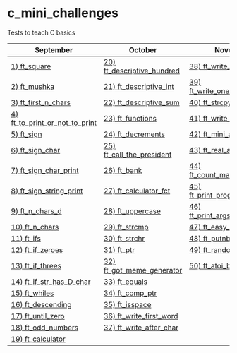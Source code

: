 # c_mini_challenges
Tests to teach C basics

September| October | November | December |
-------------|-------------|-------------|-------------|
[1) ft_square](https://github.com/Ysoroko/c_mini_challenges/blob/main/September/001_22_09_ft_square.MD) | [20) ft_descriptive_hundred](https://github.com/Ysoroko/c_mini_challenges/blob/main/October/020_01_10_ft_descriptive_hundred.MD) | [38) ft_write_backwards](https://github.com/Ysoroko/c_mini_challenges/blob/main/November/038_03_11_ft_write_backwards.MD) | [51) ft_files](https://github.com/Ysoroko/c_mini_challenges/blob/main/December/051_06_12_ft_files.MD) |
[2) ft_mushka](https://github.com/Ysoroko/c_mini_challenges/blob/main/September/002_22_09_ft_mushka.MD) |  [21) ft_descriptive_int](https://github.com/Ysoroko/c_mini_challenges/blob/main/October/021_02_10_ft_descriptive_int.MD) | [39) ft_write_one_in_two_chars](https://github.com/Ysoroko/c_mini_challenges/blob/main/November/039_06_11_ft_write_one_in_two_chars.MD) |  [52) ft_read_n_chars](https://github.com/Ysoroko/c_mini_challenges/blob/main/December/052_08_12_ft_read_n_chars.MD) | 
[3) ft_first_n_chars](https://github.com/Ysoroko/c_mini_challenges/blob/main/September/003_23_09_ft_first_n_chars.MD) | [22) ft_descriptive_sum](https://github.com/Ysoroko/c_mini_challenges/blob/main/October/022_02_10_ft_descriptive_sum.MD) | [40) ft_strcpy](https://github.com/Ysoroko/c_mini_challenges/blob/main/November/040_08_11_ft_strcpy.MD) |
[4) ft_to_print_or_not_to_print](https://github.com/Ysoroko/c_mini_challenges/blob/main/September/004_24_09_ft_to_print_or_not_to_print.MD) | [23) ft_functions](https://github.com/Ysoroko/c_mini_challenges/blob/main/October/023_07_10_ft_functions.MD) | [41) ft_write_last_word](https://github.com/Ysoroko/c_mini_challenges/blob/main/November/041_08_11_ft_write_last_word.MD) |
[5) ft_sign](https://github.com/Ysoroko/c_mini_challenges/blob/main/September/005_24_09_ft_sign.MD) |  [24) ft_decrements](https://github.com/Ysoroko/c_mini_challenges/blob/main/October/024_08_10_ft_decrements.MD) | [42) ft_mini_atoi](https://github.com/Ysoroko/c_mini_challenges/blob/main/November/042_14_11_ft_mini_atoi.MD) |
[6) ft_sign_char](https://github.com/Ysoroko/c_mini_challenges/blob/main/September/006_24_09_ft_sign_char.MD) | [25) ft_call_the_president](https://github.com/Ysoroko/c_mini_challenges/blob/main/October/025_10_10_ft_call_the_president.MD) | [43) ft_real_atoi](https://github.com/Ysoroko/c_mini_challenges/blob/main/November/043_15_11_ft_real_atoi.MD) |
[7) ft_sign_char_print](https://github.com/Ysoroko/c_mini_challenges/blob/main/September/007_24_09_ft_sign_char_print.MD) | [26) ft_bank](https://github.com/Ysoroko/c_mini_challenges/blob/main/October/026_11_10_ft_bank.MD) |  [44) ft_count_main_arguments](https://github.com/Ysoroko/c_mini_challenges/blob/main/November/044_16_11_ft_count_main_arguments.MD) |
[8) ft_sign_string_print](https://github.com/Ysoroko/c_mini_challenges/blob/main/September/008_24_09_ft_sign_string_print.MD) | [27) ft_calculator_fct](https://github.com/Ysoroko/c_mini_challenges/blob/main/October/027_18_10_ft_calculator_fct.MD) | [45) ft_print_program_name](https://github.com/Ysoroko/c_mini_challenges/blob/main/November/045_16_11_ft_print_program_name.MD) |
[9) ft_n_chars_d](https://github.com/Ysoroko/c_mini_challenges/blob/main/September/009_25_09_ft_n_chars_d.MD) | [28) ft_uppercase](https://github.com/Ysoroko/c_mini_challenges/blob/main/October/028_19_10_ft_uppercase.MD) | [46) ft_print_args_backwards](https://github.com/Ysoroko/c_mini_challenges/blob/main/November/046_17_11_ft_print_args_backwards.MD) |
[10) ft_n_chars](https://github.com/Ysoroko/c_mini_challenges/blob/main/September/010_26_09_ft_n_chars.MD) | [29) ft_strcmp](https://github.com/Ysoroko/c_mini_challenges/blob/main/October/029_19_10_ft_strcmp.MD) | [47) ft_easy_putnbr](https://github.com/Ysoroko/c_mini_challenges/blob/main/November/047_18_11_ft_easy_putnbr.MD) |
[11) ft_ifs](https://github.com/Ysoroko/c_mini_challenges/blob/main/September/011_26_09_ft_ifs.MD) | [30) ft_strchr](https://github.com/Ysoroko/c_mini_challenges/blob/main/October/030_21_10_ft_strchr.MD) | [48) ft_putnbr](https://github.com/Ysoroko/c_mini_challenges/blob/main/November/048_19_11_ft_putnbr.MD) |
[12) ft_if_zeroes](https://github.com/Ysoroko/c_mini_challenges/blob/main/September/012_26_09_ft_if_zeroes.MD) | [31) ft_ptr](https://github.com/Ysoroko/c_mini_challenges/blob/main/October/031_22_10_ft_ptr.MD) | [49) ft_random_n](https://github.com/Ysoroko/c_mini_challenges/blob/main/November/049_21_11_ft_random_n.MD) |
[13) ft_if_threes](https://github.com/Ysoroko/c_mini_challenges/blob/main/September/013_27_09_ft_if_threes.MD) | [32) ft_got_meme_generator](https://github.com/Ysoroko/c_mini_challenges/blob/main/October/032_23_10_ft_got_meme_generator.MD) | [50) ft_atoi_base](https://github.com/Ysoroko/c_mini_challenges/blob/main/November/050_29_11_ft_atoi_base.MD) |
[14) ft_if_str_has_D_char](https://github.com/Ysoroko/c_mini_challenges/blob/main/September/014_27_09_ft_if_str_has_D_char.MD) | [33) ft_equals](https://github.com/Ysoroko/c_mini_challenges/blob/main/October/033_24_10_ft_equals.MD) |
[15) ft_whiles](https://github.com/Ysoroko/c_mini_challenges/blob/main/September/015_28_09_ft_whiles.MD) | [34) ft_comp_ptr](https://github.com/Ysoroko/c_mini_challenges/blob/main/October/034_25_10_ft_comp_ptr.MD) |
[16) ft_descending](https://github.com/Ysoroko/c_mini_challenges/blob/main/September/016_29_09_ft_descending.MD) | [35) ft_isspace](https://github.com/Ysoroko/c_mini_challenges/blob/main/October/035_26_10_ft_isspace.MD) |
[17) ft_until_zero](https://github.com/Ysoroko/c_mini_challenges/blob/main/September/017_29_09_ft_until_zero.MD) | [36) ft_write_first_word](https://github.com/Ysoroko/c_mini_challenges/blob/main/October/036_26_10_ft_write_first_word.MD) |
[18) ft_odd_numbers](https://github.com/Ysoroko/c_mini_challenges/blob/main/September/018_30_09_ft_odd_numbers.MD) | [37) ft_write_after_char](https://github.com/Ysoroko/c_mini_challenges/blob/main/October/037_28_10_ft_write_after_char.MD) |
[19) ft_calculator](https://github.com/Ysoroko/c_mini_challenges/blob/main/September/019_30_09_ft_calculator.MD) | |

